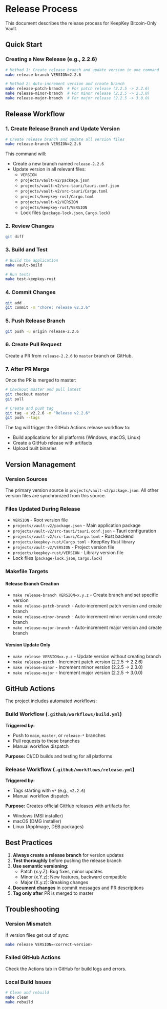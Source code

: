# Release Process

This document describes the release process for KeepKey Bitcoin-Only Vault.

## Quick Start

### Creating a New Release (e.g., 2.2.6)

```bash
# Method 1: Create release branch and update version in one command
make release-branch VERSION=2.2.6

# Method 2: Auto-increment version and create branch
make release-patch-branch  # For patch release (2.2.5 -> 2.2.6)
make release-minor-branch  # For minor release (2.2.5 -> 2.3.0)
make release-major-branch  # For major release (2.2.5 -> 3.0.0)
```

## Release Workflow

### 1. Create Release Branch and Update Version

```bash
# Create release branch and update all version files
make release-branch VERSION=2.2.6
```

This command will:
- Create a new branch named `release-2.2.6`
- Update version in all relevant files:
  - `VERSION`
  - `projects/vault-v2/package.json`
  - `projects/vault-v2/src-tauri/tauri.conf.json`
  - `projects/vault-v2/src-tauri/Cargo.toml`
  - `projects/keepkey-rust/Cargo.toml`
  - `projects/vault-v2/VERSION`
  - `projects/keepkey-rust/VERSION`
  - Lock files (`package-lock.json`, `Cargo.lock`)

### 2. Review Changes

```bash
git diff
```

### 3. Build and Test

```bash
# Build the application
make vault-build

# Run tests
make test-keepkey-rust
```

### 4. Commit Changes

```bash
git add .
git commit -m "chore: release v2.2.6"
```

### 5. Push Release Branch

```bash
git push -u origin release-2.2.6
```

### 6. Create Pull Request

Create a PR from `release-2.2.6` to `master` branch on GitHub.

### 7. After PR Merge

Once the PR is merged to master:

```bash
# Checkout master and pull latest
git checkout master
git pull

# Create and push tag
git tag -a v2.2.6 -m "Release v2.2.6"
git push --tags
```

The tag will trigger the GitHub Actions release workflow to:
- Build applications for all platforms (Windows, macOS, Linux)
- Create a GitHub release with artifacts
- Upload built binaries

## Version Management

### Version Sources

The primary version source is `projects/vault-v2/package.json`. All other version files are synchronized from this source.

### Files Updated During Release

- `VERSION` - Root version file
- `projects/vault-v2/package.json` - Main application package
- `projects/vault-v2/src-tauri/tauri.conf.json` - Tauri configuration
- `projects/vault-v2/src-tauri/Cargo.toml` - Rust backend
- `projects/keepkey-rust/Cargo.toml` - KeepKey Rust library
- `projects/vault-v2/VERSION` - Project version file
- `projects/keepkey-rust/VERSION` - Library version file
- Lock files (`package-lock.json`, `Cargo.lock`)

### Makefile Targets

#### Release Branch Creation
- `make release-branch VERSION=x.y.z` - Create branch and set specific version
- `make release-patch-branch` - Auto-increment patch version and create branch
- `make release-minor-branch` - Auto-increment minor version and create branch
- `make release-major-branch` - Auto-increment major version and create branch

#### Version Update Only
- `make release VERSION=x.y.z` - Update version without creating branch
- `make release-patch` - Increment patch version (2.2.5 -> 2.2.6)
- `make release-minor` - Increment minor version (2.2.5 -> 2.3.0)
- `make release-major` - Increment major version (2.2.5 -> 3.0.0)

## GitHub Actions

The project includes automated workflows:

### Build Workflow (`.github/workflows/build.yml`)
**Triggered by:**
- Push to `main`, `master`, or `release-*` branches
- Pull requests to these branches
- Manual workflow dispatch

**Purpose:** CI/CD builds and testing for all platforms

### Release Workflow (`.github/workflows/release.yml`)
**Triggered by:**
- Tags starting with `v*` (e.g., `v2.2.6`)
- Manual workflow dispatch

**Purpose:** Creates official GitHub releases with artifacts for:
- Windows (MSI installer)
- macOS (DMG installer)
- Linux (AppImage, DEB packages)

## Best Practices

1. **Always create a release branch** for version updates
2. **Test thoroughly** before pushing the release branch
3. **Use semantic versioning**:
   - Patch (x.y.Z): Bug fixes, minor updates
   - Minor (x.Y.z): New features, backward compatible
   - Major (X.y.z): Breaking changes
4. **Document changes** in commit messages and PR descriptions
5. **Tag only after** PR is merged to master

## Troubleshooting

### Version Mismatch
If version files get out of sync:
```bash
make release VERSION=<correct-version>
```

### Failed GitHub Actions
Check the Actions tab in GitHub for build logs and errors.

### Local Build Issues
```bash
# Clean and rebuild
make clean
make rebuild
```